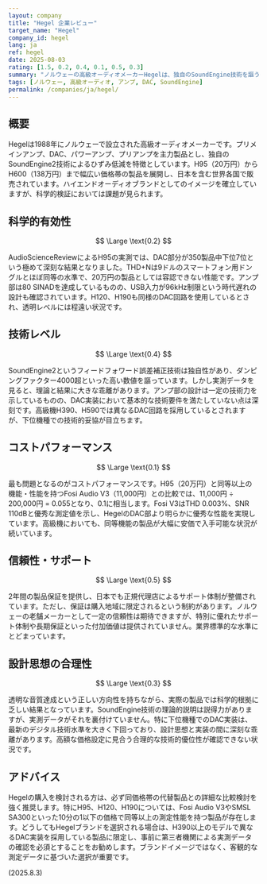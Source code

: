 ```yaml
---
layout: company
title: "Hegel 企業レビュー"
target_name: "Hegel"
company_id: hegel
lang: ja
ref: hegel
date: 2025-08-03
rating: [1.5, 0.2, 0.4, 0.1, 0.5, 0.3]
summary: "ノルウェーの高級オーディオメーカーHegelは、独自のSoundEngine技術を謳うものの、実測データでは期待を大きく下回る性能を示している。特にDAC部の測定結果は350製品中下位7位という深刻な水準で、高額な価格設定に見合う科学的根拠が不足している。"
tags: [ノルウェー, 高級オーディオ, アンプ, DAC, SoundEngine]
permalink: /companies/ja/hegel/
---
```


## 概要

Hegelは1988年にノルウェーで設立された高級オーディオメーカーです。プリメインアンプ、DAC、パワーアンプ、プリアンプを主力製品とし、独自のSoundEngine2技術によるひずみ低減を特徴としています。H95（20万円）からH600（138万円）まで幅広い価格帯の製品を展開し、日本を含む世界各国で販売されています。ハイエンドオーディオブランドとしてのイメージを確立していますが、科学的検証においては課題が見られます。

## 科学的有効性

$$ \Large \text{0.2} $$

AudioScienceReviewによるH95の実測では、DAC部分が350製品中下位7位という極めて深刻な結果となりました。THD+Nは9ドルのスマートフォン用ドングルとほぼ同等の水準で、20万円の製品としては容認できない性能です。アンプ部は80 SINADを達成しているものの、USB入力が96kHz制限という時代遅れの設計も確認されています。H120、H190も同様のDAC回路を使用しているとされ、透明レベルには程遠い状況です。

## 技術レベル

$$ \Large \text{0.4} $$

SoundEngine2というフィードフォワード誤差補正技術は独自性があり、ダンピングファクター4000超といった高い数値を謳っています。しかし実測データを見ると、理論と結果に大きな乖離があります。アンプ部の設計は一定の技術力を示しているものの、DAC実装において基本的な技術要件を満たしていない点は深刻です。高級機H390、H590では異なるDAC回路を採用しているとされますが、下位機種での技術的妥協が目立ちます。

## コストパフォーマンス

$$ \Large \text{0.1} $$

最も問題となるのがコストパフォーマンスです。H95（20万円）と同等以上の機能・性能を持つFosi Audio V3（11,000円）との比較では、11,000円 ÷ 200,000円 = 0.055となり、0.1に相当します。Fosi V3はTHD 0.003%、SNR 110dBと優秀な測定値を示し、HegelのDAC部より明らかに優秀な性能を実現しています。高級機においても、同等機能の製品が大幅に安価で入手可能な状況が続いています。

## 信頼性・サポート

$$ \Large \text{0.5} $$

2年間の製品保証を提供し、日本でも正規代理店によるサポート体制が整備されています。ただし、保証は購入地域に限定されるという制約があります。ノルウェーの老舗メーカーとして一定の信頼性は期待できますが、特別に優れたサポート体制や長期保証といった付加価値は提供されていません。業界標準的な水準にとどまっています。

## 設計思想の合理性

$$ \Large \text{0.3} $$

透明な音質達成という正しい方向性を持ちながら、実際の製品では科学的根拠に乏しい結果となっています。SoundEngine技術の理論的説明は説得力がありますが、実測データがそれを裏付けていません。特に下位機種でのDAC実装は、最新のデジタル技術水準を大きく下回っており、設計思想と実装の間に深刻な乖離があります。高額な価格設定に見合う合理的な技術的優位性が確認できない状況です。

## アドバイス

Hegelの購入を検討される方は、必ず同価格帯の代替製品との詳細な比較検討を強く推奨します。特にH95、H120、H190については、Fosi Audio V3やSMSL SA300といった10分の1以下の価格で同等以上の測定性能を持つ製品が存在します。どうしてもHegelブランドを選択される場合は、H390以上のモデルで異なるDAC実装を採用している製品に限定し、事前に第三者機関による実測データの確認を必須とすることをお勧めします。ブランドイメージではなく、客観的な測定データに基づいた選択が重要です。

(2025.8.3)

